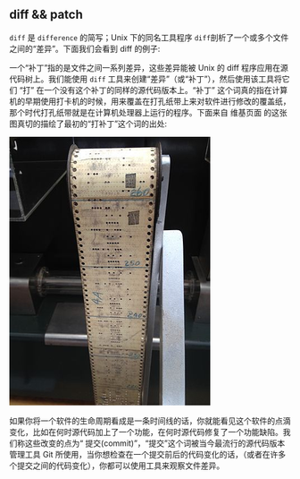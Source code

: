 ## diff && patch

`diff` 是 `difference` 的简写；Unix 下的同名工具程序 `diff`剖析了一个或多个文件之间的“差异”。下面我们会看到 diff 的例子:

一个“补丁”指的是文件之间一系列差异，这些差异能被 Unix 的 diff 程序应用在源代码树上。我们能使用 `diff` 工具来创建“差异”（或“补丁”），然后使用该工具将它们 “打” 在一个没有这个补丁的同样的源代码版本上。“补丁” 这个词真的指在计算机的早期使用打卡机的时候，用来覆盖在打孔纸带上来对软件进行修改的覆盖纸，那个时代打孔纸带就是在计算机处理器上运行的程序。下面来自 维基页面 的这张图真切的描绘了最初的“打补丁”这个词的出处:

![patch](patch.jpg)

如果你将一个软件的生命周期看成是一条时间线的话，你就能看见这个软件的点滴变化，比如在何时源代码加上了一个功能，在何时源代码修复了一个功能缺陷。我们称这些改变的点为“ 提交(commit)”，“提交”这个词被当今最流行的源代码版本管理工具 Git 所使用，当你想检查在一个提交前后的代码变化的话，（或者在许多个提交之间的代码变化），你都可以使用工具来观察文件差异。